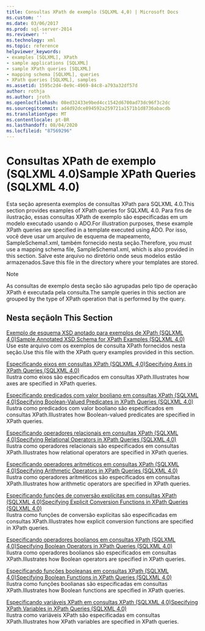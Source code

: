 ```yaml
---
title: Consultas XPath de exemplo (SQLXML 4,0) | Microsoft Docs
ms.custom: ''
ms.date: 03/06/2017
ms.prod: sql-server-2014
ms.reviewer: ''
ms.technology: xml
ms.topic: reference
helpviewer_keywords:
- examples [SQLXML], XPath
- sample applications [SQLXML]
- sample XPath queries [SQLXML]
- mapping schema [SQLXML], queries
- XPath queries [SQLXML], samples
ms.assetid: 1595c2d4-0e9c-4969-84c8-a793a32df57d
author: rothja
ms.author: jroth
ms.openlocfilehash: 08ed32433e9bed4cc1542d6700ad73dc96f3c2dc
ms.sourcegitcommit: ad4d92dce894592a259721a1571b1d8736abacdb
ms.translationtype: MT
ms.contentlocale: pt-BR
ms.lasthandoff: 08/04/2020
ms.locfileid: "87569296"
---
```

# <a name="sample-xpath-queries-sqlxml-40"></a><span data-ttu-id="8847d-102">Consultas XPath de exemplo (SQLXML 4.0)</span><span class="sxs-lookup"><span data-stu-id="8847d-102">Sample XPath Queries (SQLXML 4.0)</span></span>
  <span data-ttu-id="8847d-103">Esta seção apresenta exemplos de consultas XPath para SQLXML 4.0.</span><span class="sxs-lookup"><span data-stu-id="8847d-103">This section provides examples of XPath queries for SQLXML 4.0.</span></span> <span data-ttu-id="8847d-104">Para fins de ilustração, essas consultas XPath de exemplo são especificadas em um modelo executado usando o ADO.</span><span class="sxs-lookup"><span data-stu-id="8847d-104">For illustration purposes, these example XPath queries are specified in a template executed using ADO.</span></span> <span data-ttu-id="8847d-105">Por isso, você deve usar um arquivo de esquema de mapeamento, SampleSchema1.xml, também fornecido nesta seção.</span><span class="sxs-lookup"><span data-stu-id="8847d-105">Therefore, you must use a mapping schema file, SampleSchema1.xml, which is also provided in this section.</span></span> <span data-ttu-id="8847d-106">Salve este arquivo no diretório onde seus modelos estão armazenados.</span><span class="sxs-lookup"><span data-stu-id="8847d-106">Save this file in the directory where your templates are stored.</span></span>  
  
> [!NOTE]  
>  <span data-ttu-id="8847d-107">As consultas de exemplo desta seção são agrupadas pelo tipo de operação XPath é executada pela consulta.</span><span class="sxs-lookup"><span data-stu-id="8847d-107">The sample queries in this section are grouped by the type of XPath operation that is performed by the query.</span></span>  
  
## <a name="in-this-section"></a><span data-ttu-id="8847d-108">Nesta seção</span><span class="sxs-lookup"><span data-stu-id="8847d-108">In This Section</span></span>  
 [<span data-ttu-id="8847d-109">Exemplo de esquema XSD anotado para exemplos de XPath &#40;SQLXML 4,0&#41;</span><span class="sxs-lookup"><span data-stu-id="8847d-109">Sample Annotated XSD Schema for XPath Examples &#40;SQLXML 4.0&#41;</span></span>](sample-annotated-xsd-schema-for-xpath-examples-sqlxml-4-0.md)  
 <span data-ttu-id="8847d-110">Use este arquivo com os exemplos de consulta XPath fornecidos nesta seção.</span><span class="sxs-lookup"><span data-stu-id="8847d-110">Use this file with the XPath query examples provided in this section.</span></span>  
  
 [<span data-ttu-id="8847d-111">Especificando eixos em consultas XPath &#40;SQLXML 4,0&#41;</span><span class="sxs-lookup"><span data-stu-id="8847d-111">Specifying Axes in XPath Queries &#40;SQLXML 4.0&#41;</span></span>](specifying-axes-in-xpath-queries-sqlxml-4-0.md)  
 <span data-ttu-id="8847d-112">Ilustra como eixos são especificados em consultas XPath.</span><span class="sxs-lookup"><span data-stu-id="8847d-112">Illustrates how axes are specified in XPath queries.</span></span>  
  
 [<span data-ttu-id="8847d-113">Especificando predicados com valor booliano em consultas XPath &#40;SQLXML 4,0&#41;</span><span class="sxs-lookup"><span data-stu-id="8847d-113">Specifying Boolean-Valued Predicates in XPath Queries &#40;SQLXML 4.0&#41;</span></span>](specifying-boolean-valued-predicates-in-xpath-queries-sqlxml-4-0.md)  
 <span data-ttu-id="8847d-114">Ilustra como predicados com valor booliano são especificados em consultas XPath.</span><span class="sxs-lookup"><span data-stu-id="8847d-114">Illustrates how Boolean-valued predicates are specified in XPath queries.</span></span>  
  
 [<span data-ttu-id="8847d-115">Especificando operadores relacionais em consultas XPath &#40;SQLXML 4,0&#41;</span><span class="sxs-lookup"><span data-stu-id="8847d-115">Specifying Relational Operators in XPath Queries &#40;SQLXML 4.0&#41;</span></span>](specifying-relational-operators-in-xpath-queries-sqlxml-4-0.md)  
 <span data-ttu-id="8847d-116">Ilustra como operadores relacionais são especificados em consultas XPath.</span><span class="sxs-lookup"><span data-stu-id="8847d-116">Illustrates how relational operators are specified in XPath queries.</span></span>  
  
 [<span data-ttu-id="8847d-117">Especificando operadores aritméticos em consultas XPath &#40;SQLXML 4,0&#41;</span><span class="sxs-lookup"><span data-stu-id="8847d-117">Specifying Arithmetic Operators in XPath Queries &#40;SQLXML 4.0&#41;</span></span>](specifying-arithmetic-operators-in-xpath-queries-sqlxml-4-0.md)  
 <span data-ttu-id="8847d-118">Ilustra como operadores aritméticos são especificados em consultas XPath.</span><span class="sxs-lookup"><span data-stu-id="8847d-118">Illustrates how arithmetic operators are specified in XPath queries.</span></span>  
  
 [<span data-ttu-id="8847d-119">Especificando funções de conversão explícitas em consultas XPath &#40;SQLXML 4,0&#41;</span><span class="sxs-lookup"><span data-stu-id="8847d-119">Specifying Explicit Conversion Functions in XPath Queries &#40;SQLXML 4.0&#41;</span></span>](specifying-explicit-conversion-functions-in-xpath-queries-sqlxml-4-0.md)  
 <span data-ttu-id="8847d-120">Ilustra como funções de conversão explícitas são especificadas em consultas XPath.</span><span class="sxs-lookup"><span data-stu-id="8847d-120">Illustrates how explicit conversion functions are specified in XPath queries.</span></span>  
  
 [<span data-ttu-id="8847d-121">Especificando operadores boolianos em consultas XPath &#40;SQLXML 4,0&#41;</span><span class="sxs-lookup"><span data-stu-id="8847d-121">Specifying Boolean Operators in XPath Queries &#40;SQLXML 4.0&#41;</span></span>](specifying-boolean-operators-in-xpath-queries-sqlxml-4-0.md)  
 <span data-ttu-id="8847d-122">Ilustra como operadores boolianos são especificados em consultas XPath.</span><span class="sxs-lookup"><span data-stu-id="8847d-122">Illustrates how Boolean operators are specified in XPath queries.</span></span>  
  
 [<span data-ttu-id="8847d-123">Especificando funções booleanas em consultas XPath &#40;SQLXML 4,0&#41;</span><span class="sxs-lookup"><span data-stu-id="8847d-123">Specifying Boolean Functions in XPath Queries &#40;SQLXML 4.0&#41;</span></span>](specifying-boolean-functions-in-xpath-queries-sqlxml-4-0.md)  
 <span data-ttu-id="8847d-124">Ilustra como funções boolianas são especificadas em consultas XPath.</span><span class="sxs-lookup"><span data-stu-id="8847d-124">Illustrates how Boolean functions are specified in XPath queries.</span></span>  
  
 [<span data-ttu-id="8847d-125">Especificando variáveis XPath em consultas XPath &#40;SQLXML 4,0&#41;</span><span class="sxs-lookup"><span data-stu-id="8847d-125">Specifying XPath Variables in XPath Queries &#40;SQLXML 4.0&#41;</span></span>](specifying-xpath-variables-in-xpath-queries-sqlxml-4-0.md)  
 <span data-ttu-id="8847d-126">Ilustra como variáveis XPath são especificadas em consultas XPath.</span><span class="sxs-lookup"><span data-stu-id="8847d-126">Illustrates how XPath variables are specified in XPath queries.</span></span>  
  
  
